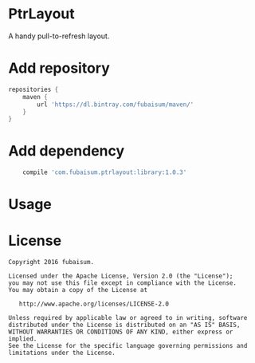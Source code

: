 # PtrLayout
A handy pull-to-refresh layout.

# Add repository
```gradle
repositories {
    maven {
        url 'https://dl.bintray.com/fubaisum/maven/'
    }
}
```

# Add dependency
```gradle
    compile 'com.fubaisum.ptrlayout:library:1.0.3'
```

# Usage


# License
```
Copyright 2016 fubaisum.

Licensed under the Apache License, Version 2.0 (the "License");
you may not use this file except in compliance with the License.
You may obtain a copy of the License at

   http://www.apache.org/licenses/LICENSE-2.0

Unless required by applicable law or agreed to in writing, software
distributed under the License is distributed on an "AS IS" BASIS,
WITHOUT WARRANTIES OR CONDITIONS OF ANY KIND, either express or implied.
See the License for the specific language governing permissions and
limitations under the License.
```

